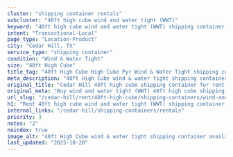 ```yaml
---
cluster: "shipping container rentals"
subcluster: "40ft high cube wind and water tight (WWT)"
keyword: "40ft high cube wind and water tight (WWT) shipping container for rent Cedar Hill, TX"
intent: "Transactional-Local"
page_type: "Location-Product"
city: "Cedar Hill, TX"
service_type: "shipping container"
condition: "Wind & Water Tight"
size: "40ft High Cube"
title_tag: "40ft High Cube High Cube Pyr Wind & Water Tight shipping container Sales in Cedar Hill | LC Container"
meta_description: "40ft High Cube wind & water tight shipping container sales in Cedar Hill. High cube containers with extra height. Fast delivery, competitive pricing. Serving shipping containers area. Quote ID: NPW. Call (214) 524-4168 for your free quote today."
original_title: "Cedar Hill 40ft high cube shipping container for rent | LC"
original_meta: "Buy wind and water tight (WWT) 40ft high cube shipping container rent with local delivery in Cedar Hill, TX. LC Container — local Since 2003. Request a fast quote today."
url_slug: "/cedar-hill/rent/40ft-high-cube/shipping-containers/wind-and-water-tight-wwt"
h1: "Rent 40ft high cube wind and water tight (WWT) shipping container in Cedar Hill"
internal_links: "/cedar-hill/shipping-containers/rentals"
priority: 3
notes: "2"
noindex: true
image_alt: "40ft High Cube wind & water tight shipping container available for delivery in Cedar Hill"
last_updated: "2025-10-20"
---
```


<!-- TODO: Add unique city/inventory copy, images, and internal links here. -->
